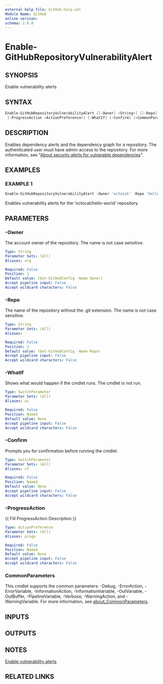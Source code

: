 ```yaml
---
external help file: GitHub-help.xml
Module Name: GitHub
online version:
schema: 2.0.0
---
```


# Enable-GitHubRepositoryVulnerabilityAlert

## SYNOPSIS
Enable vulnerability alerts

## SYNTAX

```powershell
Enable-GitHubRepositoryVulnerabilityAlert [[-Owner] <String>] [[-Repo] <String>]
 [-ProgressAction <ActionPreference>] [-WhatIf] [-Confirm] [<CommonParameters>]
```

## DESCRIPTION
Enables dependency alerts and the dependency graph for a repository.
The authenticated user must have admin access to the repository.
For more information, see
"[About security alerts for vulnerable dependencies](https://docs.github.com/articles/about-security-alerts-for-vulnerable-dependencies)".

## EXAMPLES

### EXAMPLE 1
```powershell
Enable-GitHubRepositoryVulnerabilityAlert -Owner 'octocat' -Repo 'hello-world'
```

Enables vulnerability alerts for the 'octocat/hello-world' repository.

## PARAMETERS

### -Owner
The account owner of the repository.
The name is not case sensitive.

```yaml
Type: String
Parameter Sets: (All)
Aliases: org

Required: False
Position: 1
Default value: (Get-GitHubConfig -Name Owner)
Accept pipeline input: False
Accept wildcard characters: False
```

### -Repo
The name of the repository without the .git extension.
The name is not case sensitive.

```yaml
Type: String
Parameter Sets: (All)
Aliases:

Required: False
Position: 2
Default value: (Get-GitHubConfig -Name Repo)
Accept pipeline input: False
Accept wildcard characters: False
```

### -WhatIf
Shows what would happen if the cmdlet runs.
The cmdlet is not run.

```yaml
Type: SwitchParameter
Parameter Sets: (All)
Aliases: wi

Required: False
Position: Named
Default value: None
Accept pipeline input: False
Accept wildcard characters: False
```

### -Confirm
Prompts you for confirmation before running the cmdlet.

```yaml
Type: SwitchParameter
Parameter Sets: (All)
Aliases: cf

Required: False
Position: Named
Default value: None
Accept pipeline input: False
Accept wildcard characters: False
```

### -ProgressAction
{{ Fill ProgressAction Description }}

```yaml
Type: ActionPreference
Parameter Sets: (All)
Aliases: proga

Required: False
Position: Named
Default value: None
Accept pipeline input: False
Accept wildcard characters: False
```

### CommonParameters
This cmdlet supports the common parameters: -Debug, -ErrorAction, -ErrorVariable, -InformationAction, -InformationVariable, -OutVariable, -OutBuffer, -PipelineVariable, -Verbose, -WarningAction, and -WarningVariable. For more information, see [about_CommonParameters](http://go.microsoft.com/fwlink/?LinkID=113216).

## INPUTS

## OUTPUTS

## NOTES
[Enable vulnerability alerts](https://docs.github.com/rest/repos/repos#enable-vulnerability-alerts)

## RELATED LINKS

